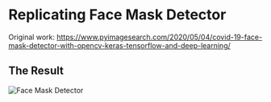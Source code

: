 # Replicating Face Mask Detector
Original work: https://www.pyimagesearch.com/2020/05/04/covid-19-face-mask-detector-with-opencv-keras-tensorflow-and-deep-learning/

## The Result
![Face Mask Detector](https://media.giphy.com/media/dzToxC4pudYJNUNjR5/source.gif)
